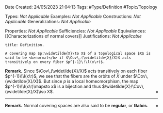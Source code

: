 <div class="topSpace"></div>

Date Created: 24/05/2023 21:04:13
Tags: #Type/Definition #Topic/Topology

Types: <i>Not Applicable</i>
Examples: <i>Not Applicable</i>
Constructions: <i>Not Applicable</i>
Generalizations: <i>Not Applicable</i>

Properties: <i>Not Applicable</i>
Sufficiencies: <i>Not Applicable</i>
Equivalences: [[Characterizations of normal covers]]
Justifications: <i>Not Applicable</i>

``` ad-Definition
title: Definition.

A covering map $p:\widetilde{X}\to X$ of a topological space $X$ is said to be <b>normal</b> if $\Cov\,(\widetilde{X}/X)$ acts transitively on every fiber $p^{-1}\!\l(x\r)$.

```

<b>Remark.</b> Since $\Cov\,(\widetilde{X}/X)$ acts transitively on each fiber $p^{-1}\!\l(x\r)$, we see that the fibers are the orbits of $\widetilde{X}$ under $\Cov\,(\widetilde{X}/X)$. But since $p$ is a local homeomorphism, the map $p^{-1}\!\l(x\r)\mapsto x$ is a bijection and thus $\widetilde{X}/\Cov\,(\widetilde{X}/X)\iso X$.<span style="float:right;">$\blacklozenge$</span>

---

<b>Remark.</b> Normal covering spaces are also said to be <b>regular</b>, or <b>Galois</b>.<span style="float:right;">$\blacklozenge$</span>
